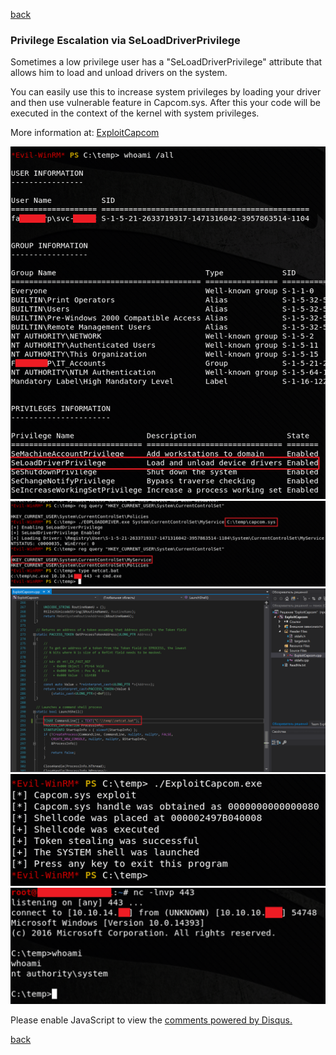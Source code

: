 [back](/blog)

### Privilege Escalation via SeLoadDriverPrivilege

Sometimes a low privilege user has a "SeLoadDriverPrivilege" attribute that allows him to load and unload drivers on the system.

You can easily use this to increase system privileges by loading your driver and then use vulnerable feature in Capcom.sys. After this your code will be executed in the context of the kernel with system privileges.

More information at: [ExploitCapcom](https://github.com/tandasat/ExploitCapcom)

![Image](/img/seload-driverprivilege/1.png)
![Image](/img/seload-driverprivilege/2.png)
![Image](/img/seload-driverprivilege/5.png)
![Image](/img/seload-driverprivilege/4.png)
![Image](/img/seload-driverprivilege/3.png)

<div id="disqus_thread"></div>
<script>
(function() { // DON'T EDIT BELOW THIS LINE
var d = document, s = d.createElement('script');
s.src = 'https://hackitfaster-hopto-org.disqus.com/embed.js';
s.setAttribute('data-timestamp', +new Date());
(d.head || d.body).appendChild(s);
})();
</script>
<noscript>Please enable JavaScript to view the <a href="https://disqus.com/?ref_noscript">comments powered by Disqus.</a></noscript>

[back](/blog)